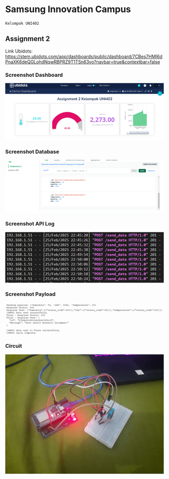 # Samsung Innovation Campus

```
Kelompok UNI402
```

## Assignment 2

Link Ubidots: https://stem.ubidots.com/app/dashboards/public/dashboard/7CBes7HMI6dPnaXK6deQGLohdNqwRBPRZ9T1TSn63vo?navbar=true&contextbar=false

### Screenshot Dashboard

![Dashboard](/img/ubidots_dashboard.png)

### Screenshot Database

![Database](/img/mongodb.png)


### Screenshot API Log

![API Log](/img/flask_log.png)

### Screenshot Payload

![Payload](/img/sending_payload.png)

### Circuit

![Circuit](/img/rangkaian.jpg)

